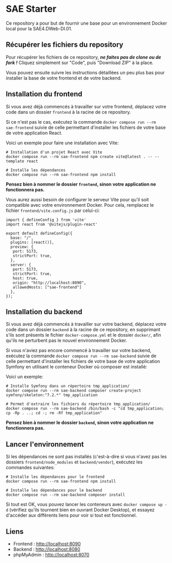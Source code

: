 # SAE Starter
Ce repository a pour but de fournir une base pour un environnement Docker local pour la SAE4.DWeb-DI.01.

## Récupérer les fichiers du repository

Pour récupérer les fichiers de ce repository, ***ne faites pas de clone ou de fork !*** Cliquez simplement sur "Code", puis "Download ZIP" à la place.

Vous pouvez ensuite suivre les instructions détaillées un peu plus bas pour installer la base de votre frontend et de votre backend.

## Installation du frontend

Si vous avez déjà commencés à travailler sur votre frontend, déplacez votre code dans un dossier `frontend` à la racine de ce repository.

Si ce n'est pas le cas, exécutez la commande `docker compose run --rm sae-frontend` suivie de celle permettant d'installer les fichiers de votre base de votre application React.

Voici un exemple pour faire une installation avec Vite:
```
# Installation d'un projet React avec Vite
docker compose run --rm sae-frontend npm create vite@latest . -- --template react

# Installe les dépendances
docker compose run --rm sae-frontend npm install
```

**Pensez bien à nommer le dossier `frontend`, sinon votre application ne fonctionnera pas.**

Vous aurez aussi besoin de configurer le serveur Vite pour qu'il soit compatible avec votre environnement Docker. Pour cela, remplacez le fichier `frontend/vite.config.js` par celui-ci:
```
import { defineConfig } from 'vite'
import react from '@vitejs/plugin-react'

export default defineConfig({
  base: "/",
  plugins: [react()],
  preview: {
   port: 5173,
   strictPort: true,
  },
  server: {
   port: 5173,
   strictPort: true,
   host: true,
   origin: "http://localhost:8090",
   allowedHosts: ["sae-frontend"]
  },
});
```

## Installation du backend

Si vous avez déjà commencés à travailler sur votre backend, déplacez votre code dans un dossier `backend` à la racine de ce repository, en supprimant s'ils sont présents le fichier `docker-compose.yml` et le dossier `docker/`, afin qu'ils ne perturbent pas le nouvel environnement Docker.

Si vous n'aviez pas encore commencé à travailler sur votre backend, exécutez la commande `docker compose run --rm sae-backend` suivie de celle permettant d'installer les fichiers de votre base de votre application Symfony en utilisant le conteneur Docker où composer est installé:

Voici un exemple:
```
# Installe Symfony dans un répertoire tmp_application/
docker compose run --rm sae-backend composer create-project symfony/skeleton:"7.2.*" tmp_application

# Permet d'extraire les fichiers du répertoire tmp_application/
docker compose run --rm sae-backend /bin/bash -c "cd tmp_application; cp -Rp . ..; cd -; rm -Rf tmp_application"
```

**Pensez bien à nommer le dossier `backend`, sinon votre application ne fonctionnera pas.**

## Lancer l'environnement
Si les dépendances ne sont pas installés (c'est-à-dire si vous n'avez pas les dossiers `frontend/node_modules` et `backend/vendor`), exécutez les commandes suivantes:
```
# Installe les dépendances pour le frontend
docker compose run --rm sae-frontend npm install

# Installe les dépendances pour le backend
docker compose run --rm sae-backend composer install
```

Si tout est OK, vous pouvez lancer les conteneurs avec `docker compose up -d` (vérifiez qu'ils tournent bien en ouvrant Docker Desktop), et essayez d'accéder aux différents liens pour voir si tout est fonctionnel.

## Liens
- Frontend : [http://localhost:8090](http://localhost:8090)
- Backend : [http://localhost:8080](http://localhost:8080)
- phpMyAdmin : [http://localhost:8070](http://localhost:8070)
